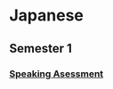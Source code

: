 <head>
    <title>Yr 9 Jap</title>
</head>
<body>
    <h1 class="title">Japanese</h1>
    <h2>Semester 1</h2>
    <h3><a href="https://harzavad.github.io/the-merchant/notes/year-9/japanese/sem1-speaking.html">Speaking Asessment</a></h3>
</body>
